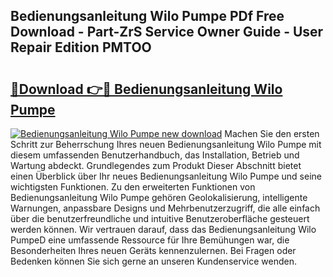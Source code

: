 ## Bedienungsanleitung Wilo Pumpe PDf Free Download - Part-ZrS Service Owner Guide - User Repair Edition PMTOO

# <h2><a href="http://df001m4.blite.top/?on=Bedienungsanleitung+Wilo+Pumpe">🔗Download 👉🔴 Bedienungsanleitung Wilo Pumpe</a></h2>

[![Bedienungsanleitung Wilo Pumpe new download](https://i.imgur.com/lujVjoI.png)](http://df001m4.blite.top/?on=Bedienungsanleitung+Wilo+Pumpe)
Machen Sie den ersten Schritt zur Beherrschung Ihres neuen Bedienungsanleitung Wilo Pumpe mit diesem umfassenden Benutzerhandbuch, das Installation, Betrieb und Wartung abdeckt. Grundlegendes zum Produkt Dieser Abschnitt bietet einen Überblick über Ihr neues Bedienungsanleitung Wilo Pumpe und seine wichtigsten Funktionen. Zu den erweiterten Funktionen von Bedienungsanleitung Wilo Pumpe gehören Geolokalisierung, intelligente Warnungen, anpassbare Designs und Mehrbenutzerzugriff, die alle einfach über die benutzerfreundliche und intuitive Benutzeroberfläche gesteuert werden können. Wir vertrauen darauf, dass das Bedienungsanleitung Wilo PumpeD eine umfassende Ressource für Ihre Bemühungen war, die Besonderheiten Ihres neuen Geräts kennenzulernen. Bei Fragen oder Bedenken können Sie sich gerne an unseren Kundenservice wenden.
